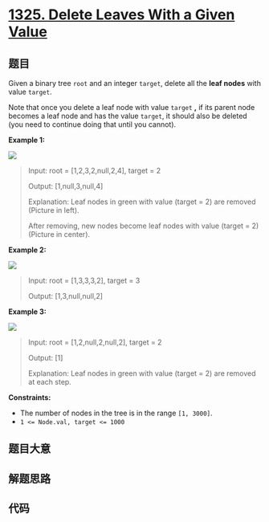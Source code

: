# [1325. Delete Leaves With a Given Value](https://leetcode.com/problems/delete-leaves-with-a-given-value/)

## 题目

Given a binary tree `root` and an integer `target`, delete all the **leaf
nodes** with value `target`.

Note that once you delete a leaf node with value `target` **,** if its parent
node becomes a leaf node and has the value `target`, it should also be deleted
(you need to continue doing that until you cannot).



**Example 1:**

**![](https://assets.leetcode.com/uploads/2020/01/09/sample_1_1684.png)**

> Input: root = [1,2,3,2,null,2,4], target = 2
> 
> Output: [1,null,3,null,4]
> 
> Explanation: Leaf nodes in green with value (target = 2) are removed (Picture in left). 
> 
> After removing, new nodes become leaf nodes with value (target = 2) (Picture in center).

**Example 2:**

**![](https://assets.leetcode.com/uploads/2020/01/09/sample_2_1684.png)**

> Input: root = [1,3,3,3,2], target = 3
> 
> Output: [1,3,null,null,2]

**Example 3:**

**![](https://assets.leetcode.com/uploads/2020/01/15/sample_3_1684.png)**

> Input: root = [1,2,null,2,null,2], target = 2
> 
> Output: [1]
> 
> Explanation: Leaf nodes in green with value (target = 2) are removed at each step.

**Constraints:**

  * The number of nodes in the tree is in the range `[1, 3000]`.
  * `1 <= Node.val, target <= 1000`


## 题目大意

## 解题思路

## 代码

```javascript

```


